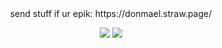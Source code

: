 <div align="center"> 
  send stuff if ur epik: https://donmael.straw.page/

![](https://cdn.discordapp.com/attachments/906679512962592818/1396694581877276672/obaN44r.png?ex=687f04b1&is=687db331&hm=44a7695232320cf247dc51645607cc9be7782e54ad5d411565189fc65ad7cf00&) ![](https://cdn.discordapp.com/attachments/906679512962592818/1396694993501950054/TAW71qQ.png?ex=687f0513&is=687db393&hm=2456c6d2a3f2b974bc2ce60a37737c7cd3694f2749ed5f36aab5a640541e8db2&)

